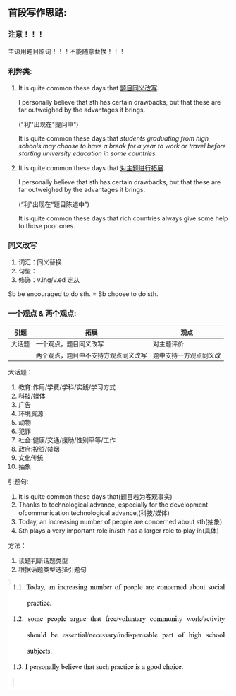 



## 首段写作思路:

### 注意！！！

主语用题目原词！！！不能随意替换！！！

### 利弊类:

1. It is quite common these days that <u>题目同义改写</u>. 

   I personally believe that sth has certain drawbacks, but that these are far outweighed by the advantages it brings. 

   ("利''出现在"提问中")

   It is quite common these days that *students graduating from high schools may choose to have a break for a year to work or travel before starting university education in some countries.*

2. It is quite common these days that <u>对主题进行拓展</u>.

   I personally believe that sth has certain drawbacks, but that these are far outweighed by the advantages it brings.

   (“利”出现在“题目陈述中”)

   It is quite common these days that rich countries always give some help to those poor ones.

### 同义改写

1. 词汇：同义替换
2. 句型：
3. 修饰：v.ing/v.ed 定从

Sb be encouraged to do sth. = Sb choose to do sth.



### 一个观点 & 两个观点:

| 引题   | 拓展                                 | 观点                   |
| ------ | ------------------------------------ | ---------------------- |
| 大话题 | 一个观点，题目同义改写               | 对主题评价             |
|        | 两个观点，题目中不支持方观点同义改写 | 题中支持一方观点同义改 |

大话题：

1. 教育:作用/学费/学科/实践/学习方式
2. 科技/媒体
3. 广告
4. 环境资源
5. 动物
6. 犯罪
7. 社会:健康/交通/援助/性别平等/工作
8. 政府:投资/禁烟
9. 文化传统
10. 抽象

引题句:

1. It is quite common these days that(题目若为客观事实)
2. Thanks to technological advance, especially for the development ofcommunication technological advance,(科技/媒体)
3. Today, an increasing number of people are concerned about sth(抽象)
4. Sth plays a very important role in/sth has a larger role to play in(具体)

方法：

1. 读题判断话题类型
2. 根据话题类型选择引题句

![image-20240117111730307](./assets/image-20240117111730307.png)


